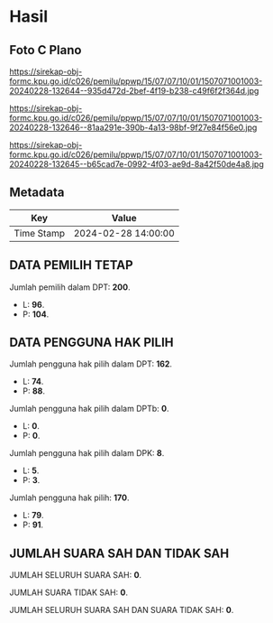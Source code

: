 # Hasil

## Foto C Plano

https://sirekap-obj-formc.kpu.go.id/c026/pemilu/ppwp/15/07/07/10/01/1507071001003-20240228-132644--935d472d-2bef-4f19-b238-c49f6f2f364d.jpg

https://sirekap-obj-formc.kpu.go.id/c026/pemilu/ppwp/15/07/07/10/01/1507071001003-20240228-132646--81aa291e-390b-4a13-98bf-9f27e84f56e0.jpg

https://sirekap-obj-formc.kpu.go.id/c026/pemilu/ppwp/15/07/07/10/01/1507071001003-20240228-132645--b65cad7e-0992-4f03-ae9d-8a42f50de4a8.jpg


## Metadata

| Key        | Value               |
| ---------- | ------------------- |
| Time Stamp | 2024-02-28 14:00:00 |


## DATA PEMILIH TETAP

Jumlah pemilih dalam DPT: **200**.
 * L: **96**.
 * P: **104**.

## DATA PENGGUNA HAK PILIH

Jumlah pengguna hak pilih dalam DPT: **162**.
 * L: **74**.
 * P: **88**.

Jumlah pengguna hak pilih dalam DPTb: **0**.
 * L: **0**.
 * P: **0**.

Jumlah pengguna hak pilih dalam DPK: **8**.
 * L: **5**.
 * P: **3**.

Jumlah pengguna hak pilih: **170**.
 * L: **79**.
 * P: **91**.

## JUMLAH SUARA SAH DAN TIDAK SAH

JUMLAH SELURUH SUARA SAH: **0**.

JUMLAH SUARA TIDAK SAH: **0**.

JUMLAH SELURUH SUARA SAH DAN SUARA TIDAK SAH: **0**.


